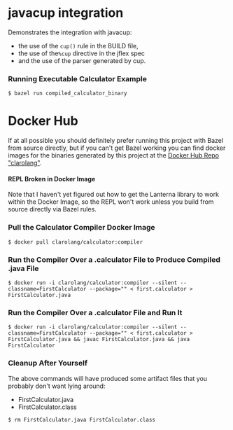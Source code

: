 # javacup integration

Demonstrates the integration with javacup:
- the use of the `cup()` rule in the BUILD file,
- the use of the`%cup` directive in the jflex spec
- and the use of the parser generated by cup.

### Running Executable Calculator Example

`$ bazel run compiled_calculator_binary`

# Docker Hub

If at all possible you should definitely prefer running this project with Bazel from source directly, but if you can't get Bazel working you can find docker images for the binaries generated by this project at the [Docker Hub Repo "clarolang"](https://hub.docker.com/repository/docker/clarolang/calculator).

#### REPL Broken in Docker Image
Note that I haven't yet figured out how to get the Lanterna library to work within the Docker Image, so the REPL won't work unless you build from source directly via Bazel rules.

### Pull the Calculator Compiler Docker Image

`$ docker pull clarolang/calculator:compiler`

### Run the Compiler Over a .calculator File to Produce Compiled .java File

`$ docker run -i clarolang/calculator:compiler --silent --classname=FirstCalculator --package="" < first.calculator > FirstCalculator.java`

### Run the Compiler Over a .calculator File and Run It

`$ docker run -i clarolang/calculator:compiler --silent --classname=FirstCalculator --package="" < first.calculator > FirstCalculator.java && javac FirstCalculator.java && java FirstCalculator`

### Cleanup After Yourself

The above commands will have produced some artifact files that you probably don't want lying around:
- FirstCalculator.java
- FirstCalculator.class

`$ rm FirstCalculator.java FirstCalculator.class`
